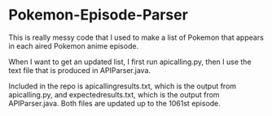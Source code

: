 # Pokemon-Episode-Parser
This is really messy code that I used to make a list of Pokemon that appears in each aired Pokemon anime episode.

When I want to get an updated list, I first run apicalling.py, then I use the text file that is produced in APIParser.java.

Included in the repo is apicallingresults.txt, which is the output from apicalling.py, and expectedresults.txt, which is the output from APIParser.java. Both files are updated up to the 1061st episode.
